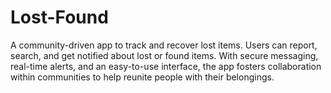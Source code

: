 # Lost-Found
A community-driven app to track and recover lost items. Users can report, search, and get notified about lost or found items. With secure messaging, real-time alerts, and an easy-to-use interface, the app fosters collaboration within communities to help reunite people with their belongings.
